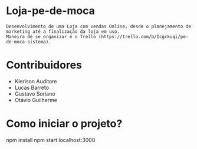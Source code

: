 # Loja-pe-de-moca
```
Desenvolvimento de uma Loja com vendas Online, desde o planejamento de marketing até a finalização da loja em uso.
Maneira de se organizar é o Trello (https://trello.com/b/Icgckuqi/pe-de-moca-sistema).
```

# Contribuidores
* Klerison Auditore
* Lucas Barreto
* Gustavo Soriano
* Otávio Guilherme

# Como iniciar o projeto?
npm install
npm start
localhost:3000